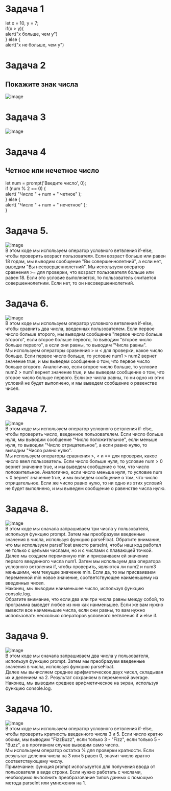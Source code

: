 # Задача 1  

let x = 10, y = 7;  
if(x > y){  
alert("x больше, чем y")  
} else {  
 alert("x не больше, чем y")  


# Задача 2  
## Покажите знак числа 
![image](https://user-images.githubusercontent.com/113675674/210323243-a8e98be4-946d-41fd-92c4-18670709988c.png)  


# Задача 3  
![image](https://user-images.githubusercontent.com/113675674/210323355-e1af8388-3565-4bdd-9b69-8495d5646377.png)  

# Задача 4  
## Четное или нечетное число  
let num = prompt('Введите число', 0);  
if (num % 2 == 0) {   
alert( "Число " + num + " четное" );  
} else {  
alert( "Число " + num + " нечетное" );  
}  

# Задача 5.	  
![image](https://user-images.githubusercontent.com/113675674/237027809-d7127fd0-c01d-49a9-b85e-3810b4002a43.png)  
В этом коде мы используем оператор условного ветвления if-else, чтобы проверить возраст пользователя. Если возраст больше или равен 18 годам, мы выводим сообщение "Вы совершеннолетний", а если нет, выводим "Вы несовершеннолетний".
Мы используем оператор сравнения >= для проверки, что возраст пользователя больше или равен 18. Если это условие выполняется, то пользователь считается совершеннолетним. Если нет, то он несовершеннолетний.  

# Задача 6.	  
![image](https://user-images.githubusercontent.com/113675674/237027886-ab11e71a-398e-4987-9db9-f4a2a2fa4bb8.png)  
В этом коде мы используем оператор условного ветвления if-else, чтобы сравнить два числа, введенных пользователем. Если первое число больше второго, мы выводим сообщение "первое число больше второго", если второе больше первого, то выводим "второе число больше первого", а если они равны, то выводим "Числа равны".  
Мы используем операторы сравнения > и < для проверки, какое число больше. Если первое число больше, то условие num1 > num2 вернет значение true, и мы выведем сообщение о том, что первое число больше второго. Аналогично, если второе число больше, то условие num2 > num1 вернет значение true, и мы выведем сообщение о том, что второе число больше первого. Если же числа равны, то ни одно из этих условий не будет выполнено, и мы выведем сообщение о равенстве чисел.  

# Задача 7.	  
![image](https://user-images.githubusercontent.com/113675674/237027952-155c2319-4ade-4645-9c3f-896c9ec5bc33.png)  
В этом коде мы используем оператор условного ветвления if-else, чтобы проверить число, введенное пользователем. Если число больше нуля, мы выводим сообщение "Число положительное", если меньше нуля, то выводим "Число отрицательное", а если равно нулю, то выводим "Число равно нулю".  
Мы используем операторы сравнения >, < и == для проверки, какое число ввел пользователь. Если число больше нуля, то условие num > 0 вернет значение true, и мы выведем сообщение о том, что число положительное. Аналогично, если число меньше нуля, то условие num < 0 вернет значение true, и мы выведем сообщение о том, что число отрицательное. Если же число равно нулю, то ни одно из этих условий не будет выполнено, и мы выведем сообщение о равенстве числа нулю.  

# Задача 8.	  
![image](https://user-images.githubusercontent.com/113675674/237028025-c7a13630-33ea-4db4-b3c8-429f506b79f7.png)  
В этом коде мы сначала запрашиваем три числа у пользователя, используя функцию prompt. Затем мы преобразуем введенные значения в числа, используя функцию parseFloat. Обратите внимание, что мы используем parseFloat вместо parseInt, чтобы наш код работал не только с целыми числами, но и с числами с плавающей точкой.  
Далее мы создаем переменную min и присваиваем ей значение первого введенного числа num1. Затем мы используем два оператора условного ветвления if, чтобы проверить, являются ли num2 и num3 меньшими, чем текущее значение min. Если да, то мы присваиваем переменной min новое значение, соответствующее наименьшему из введенных чисел.  
Наконец, мы выводим наименьшее число, используя функцию console.log.  
Обратите внимание, что если два или три числа равны между собой, то программа выведет любое из них как наименьшее. Если же вам нужно вывести все наименьшие числа, если они равны, то вам нужно использовать несколько операторов условного ветвления if и else if.  

# Задача 9.	  
![image](https://user-images.githubusercontent.com/113675674/237028117-aba0f9c8-7816-4cd0-8ce3-c594e598685a.png)  
В этом коде мы сначала запрашиваем два числа у пользователя, используя функцию prompt. Затем мы преобразуем введенные значения в числа, используя функцию parseFloat.  
Далее мы вычисляем среднее арифметическое двух чисел, складывая их и делением на 2. Результат сохраняем в переменной average.  
Наконец, мы выводим среднее арифметическое на экран, используя функцию console.log.  

# Задача 10.	  
![image](https://user-images.githubusercontent.com/113675674/237028220-fb539e8a-d490-4a65-8309-1b423fd6bbfd.png)  
В этом коде мы используем оператор условного ветвления if-else, чтобы проверить кратность введенного числа 3 и 5. Если число кратно обоим, мы выводим "FizzBuzz", если только 3 - "Fizz", если только 5 - "Buzz", а в противном случае выводим само число.  
Мы используем оператор остатка % для проверки кратности. Если результат деления числа на 3 или 5 равен 0, значит число кратно соответствующему числу.  
Примечание: функция prompt используется для получения ввода от пользователя в виде строки. Если нужно работать с числами, необходимо выполнить преобразование типов данных с помощью метода parseInt или умножения на 1.  
